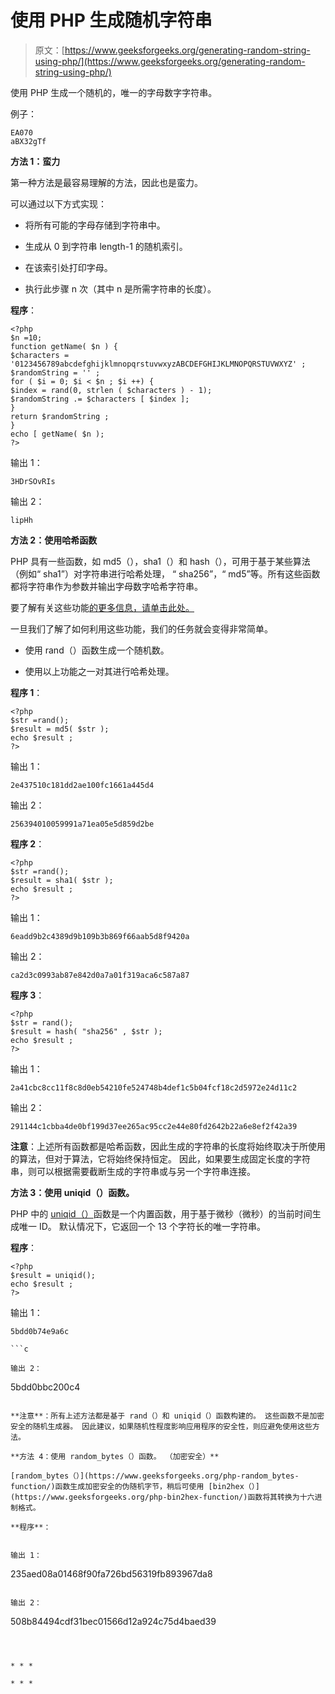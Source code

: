 # 使用 PHP 生成随机字符串

> 原文：[https://www.geeksforgeeks.org/generating-random-string-using-php/](https://www.geeksforgeeks.org/generating-random-string-using-php/)

使用 PHP 生成一个随机的，唯一的字母数字字符串。

例子：

```
EA070
aBX32gTf

```

**方法 1：蛮力**

第一种方法是最容易理解的方法，因此也是蛮力。

可以通过以下方式实现：

*   将所有可能的字母存储到字符串中。

*   生成从 0 到字符串 length-1 的随机索引。

*   在该索引处打印字母。

*   执行此步骤 n 次（其中 n 是所需字符串的长度）。

**程序**：

```
<?php
$n =10;
function getName( $n ) {
$characters = '0123456789abcdefghijklmnopqrstuvwxyzABCDEFGHIJKLMNOPQRSTUVWXYZ' ;
$randomString = '' ;
for ( $i = 0; $i < $n ; $i ++) {
$index = rand(0, strlen ( $characters ) - 1);
$randomString .= $characters [ $index ];
}
return $randomString ;
}
echo [ getName( $n );
?>
```

输出 1：

```
3HDrSOvRIs

```

输出 2：

```
lipHh

```

**方法 2：使用哈希函数**

PHP 具有一些函数，如 md5（），sha1（）和 hash（），可用于基于某些算法（例如“ sha1”）对字符串进行哈希处理， “ sha256”，“ md5”等。所有这些函数都将字符串作为参数并输出字母数字哈希字符串。

要了解有关这些功能[的更多信息，请单击此处。](https://www.geeksforgeeks.org/php-md5-sha1-hash-functions/)

一旦我们了解了如何利用这些功能，我们的任务就会变得非常简单。

*   使用 rand（）函数生成一个随机数。

*   使用以上功能之一对其进行哈希处理。

**程序 1**：

```
<?php
$str =rand();
$result = md5( $str );
echo $result ;
?>
```

输出 1：

```
2e437510c181dd2ae100fc1661a445d4

```

输出 2：

```
256394010059991a71ea05e5d859d2be

```

**程序 2**：

```
<?php
$str =rand();
$result = sha1( $str );
echo $result ;
?>
```

输出 1：

```
6eadd9b2c4389d9b109b3b869f66aab5d8f9420a

```

输出 2：

```
ca2d3c0993ab87e842d0a7a01f319aca6c587a87

```

**程序 3**：

```
<?php
$str = rand();
$result = hash( "sha256" , $str );
echo $result ;
?>
```

输出 1：

```
2a41cbc8cc11f8c8d0eb54210fe524748b4def1c5b04fcf18c2d5972e24d11c2

```

输出 2：

```
291144c1cbba4de0bf199d37ee265ac95cc2e44e80fd2642b22a6e8ef2f42a39

```

**注意**：上述所有函数都是哈希函数，因此生成的字符串的长度将始终取决于所使用的算法，但对于算法，它将始终保持恒定。 因此，如果要生成固定长度的字符串，则可以根据需要截断生成的字符串或与另一个字符串连接。

**方法 3：使用 uniqid（）函数。**

PHP 中的 [uniqid（）](https://www.geeksforgeeks.org/php-uniqid-function/)函数是一个内置函数，用于基于微秒（微秒）的当前时间生成唯一 ID。 默认情况下，它返回一个 13 个字符长的唯一字符串。

**程序**：

```
<?php
$result = uniqid();
echo $result ;
?>
```

输出 1：

```
5bdd0b74e9a6c 

```c

输出 2：

```
5bdd0bbc200c4   

```

**注意**：所有上述方法都是基于 rand（）和 uniqid（）函数构建的。 这些函数不是加密安全的随机生成器。 因此建议，如果随机性程度影响应用程序的安全性，则应避免使用这些方法。

**方法 4：使用 random_bytes（）函数。 （加密安全）**

[random_bytes（）](https://www.geeksforgeeks.org/php-random_bytes-function/)函数生成加密安全的伪随机字节，稍后可使用 [bin2hex（）](https://www.geeksforgeeks.org/php-bin2hex-function/)函数将其转换为十六进制格式。

**程序**：

```
<?php
$n = 20;
$result = bin2hex(random_bytes( $n ));
echo $result ;
?>
```

输出 1：

```
235aed08a01468f90fa726bd56319fb893967da8 

```

输出 2：

```
508b84494cdf31bec01566d12a924c75d4baed39 

```



* * *

* * *



